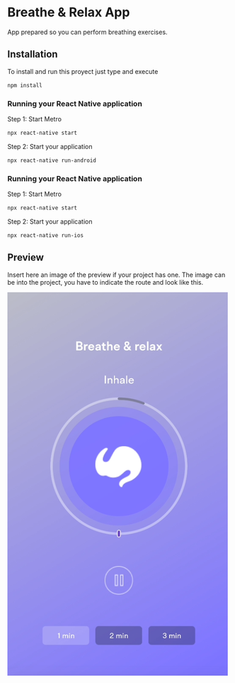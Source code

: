 # Breathe & Relax App

App prepared so you can perform breathing exercises.

## Installation
To install and run this proyect just type and execute
```bash
npm install
```

### Running your React Native application
Step 1: Start Metro
```bash
npx react-native start
```

Step 2: Start your application
```bash
npx react-native run-android
```

### Running your React Native application
Step 1: Start Metro
```bash
npx react-native start
```

Step 2: Start your application
```bash
npx react-native run-ios
```

## Preview
Insert here an image of the preview if your project has one. The image can be into the project, you have to indicate the route and look like this.

![](/captura.png)
